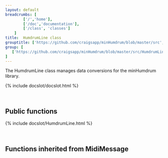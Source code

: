 ```yaml
---
layout: default
breadcrumbs: [
		['/','home'], 
		['/doc','documentation'], 
		['/class', 'classes']
	]
title:  HumdrumLine class
grouptitle: ['https://github.com/craigsapp/minHumdrum/blob/master/src', 'Source Code']
group: [
   ['https://github.com/craigsapp/minHumdrum/blob/master/src/HumdrumLine.cpp', 'HumdrumLine.cpp'],
]
---
```


The HumdrumLine class manages data conversions for the minHumdrum library.

{% include docslot/docslot.html %}

&nbsp;

Public functions
----------------

{% include docslot/HumdrumLine.html %}

&nbsp;

Functions inherited from <span class="class-link">MidiMessage</span>
---------------------------------------------------------------


